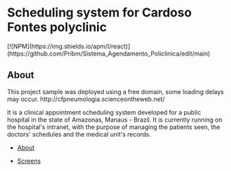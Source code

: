 <h1 id='about'>Scheduling system for Cardoso Fontes polyclinic</h1>
[![NPM](https://img.shields.io/apm/l/react)](https://github.com/Pribm/Sistema_Agendamento_Policlinica/edit/main)
<h2>About</h2>

<p>This project sample was deployed using a free domain, some loading delays may occur. http://cfpneumologia.scienceontheweb.net/</p>

<p>It is a clinical appointment scheduling system developed for a public hospital in the state of Amazonas, Manaus - Brazil. It is currently running on the hospital's intranet, with the purpose of managing the patients seen, the doctors' schedules and the medical unit's records.</p>

* [About](#about)

* [Screens](#screens)
